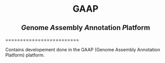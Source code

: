 <h1 align="center">GAAP</h1>
<h2 align="center">   <em>G</em>enome <em>A</em>ssembly <em>A</em>nnotation <i>P</i>latform</h1>

=========================


Contains developement done in the GAAP (Genome Assembly Annotation Platform) platform.

